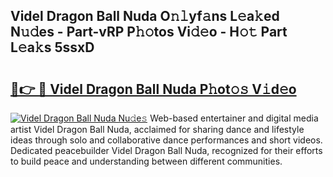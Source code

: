 ## Videl Dragon Ball Nuda O𝚗𝚕yf𝚊ns L𝚎a𝚔ed N𝚞𝚍es - Part-vRP P𝚑𝚘tos Vi𝚍𝚎o - H𝚘𝚝 Part L𝚎a𝚔s 5ssxD

# <h2><a href="http://kfctec1.oniu.top/?m=Videl+Dragon+Ball+Nuda">🔗👉 🔴 Videl Dragon Ball Nuda P𝚑ot𝚘𝚜 V𝚒d𝚎o</a></h2>

[![Videl Dragon Ball Nuda Nu𝚍e𝚜](https://i.imgur.com/0qMVB7G.gif)](http://kfctec1.oniu.top/?m=Videl+Dragon+Ball+Nuda)
Web-based entertainer and digital media artist Videl Dragon Ball Nuda, acclaimed for sharing dance and lifestyle ideas through solo and collaborative dance performances and short videos. Dedicated peacebuilder Videl Dragon Ball Nuda, recognized for their efforts to build peace and understanding between different communities.  
